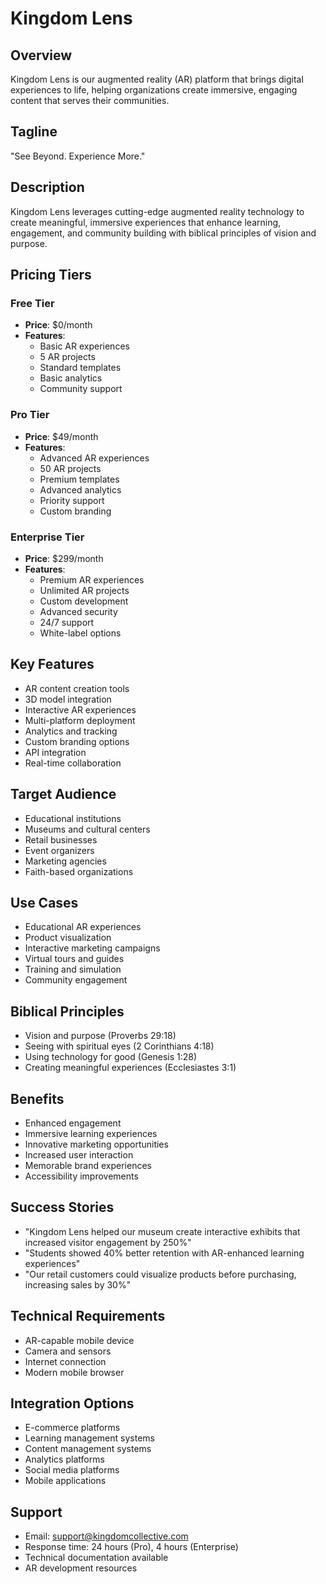 # Kingdom Lens

## Overview
Kingdom Lens is our augmented reality (AR) platform that brings digital experiences to life, helping organizations create immersive, engaging content that serves their communities.

## Tagline
"See Beyond. Experience More."

## Description
Kingdom Lens leverages cutting-edge augmented reality technology to create meaningful, immersive experiences that enhance learning, engagement, and community building with biblical principles of vision and purpose.

## Pricing Tiers

### Free Tier
- **Price**: $0/month
- **Features**:
  - Basic AR experiences
  - 5 AR projects
  - Standard templates
  - Basic analytics
  - Community support

### Pro Tier
- **Price**: $49/month
- **Features**:
  - Advanced AR experiences
  - 50 AR projects
  - Premium templates
  - Advanced analytics
  - Priority support
  - Custom branding

### Enterprise Tier
- **Price**: $299/month
- **Features**:
  - Premium AR experiences
  - Unlimited AR projects
  - Custom development
  - Advanced security
  - 24/7 support
  - White-label options

## Key Features
- AR content creation tools
- 3D model integration
- Interactive AR experiences
- Multi-platform deployment
- Analytics and tracking
- Custom branding options
- API integration
- Real-time collaboration

## Target Audience
- Educational institutions
- Museums and cultural centers
- Retail businesses
- Event organizers
- Marketing agencies
- Faith-based organizations

## Use Cases
- Educational AR experiences
- Product visualization
- Interactive marketing campaigns
- Virtual tours and guides
- Training and simulation
- Community engagement

## Biblical Principles
- Vision and purpose (Proverbs 29:18)
- Seeing with spiritual eyes (2 Corinthians 4:18)
- Using technology for good (Genesis 1:28)
- Creating meaningful experiences (Ecclesiastes 3:1)

## Benefits
- Enhanced engagement
- Immersive learning experiences
- Innovative marketing opportunities
- Increased user interaction
- Memorable brand experiences
- Accessibility improvements

## Success Stories
- "Kingdom Lens helped our museum create interactive exhibits that increased visitor engagement by 250%"
- "Students showed 40% better retention with AR-enhanced learning experiences"
- "Our retail customers could visualize products before purchasing, increasing sales by 30%"

## Technical Requirements
- AR-capable mobile device
- Camera and sensors
- Internet connection
- Modern mobile browser

## Integration Options
- E-commerce platforms
- Learning management systems
- Content management systems
- Analytics platforms
- Social media platforms
- Mobile applications

## Support
- Email: support@kingdomcollective.com
- Response time: 24 hours (Pro), 4 hours (Enterprise)
- Technical documentation available
- AR development resources
